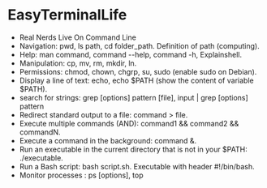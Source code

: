 # EasyTerminalLife
- Real Nerds Live On Command Line
- Navigation: pwd, ls path, cd folder_path. Definition of path (computing).
- Help: man command, command --help, command -h, Explainshell.
- Manipulation: cp, mv, rm, mkdir, ln.
- Permissions: chmod, chown, chgrp, su, sudo (enable sudo on Debian).
- Display a line of text: echo, echo $PATH (show the content of variable $PATH).
- search for strings: grep [options] pattern [file], input | grep [options] pattern
- Redirect standard output to a file: command > file.
- Execute multiple commands (AND): command1 && command2 && commandN.
- Execute a command in the background: command &.
- Run an executable in the current directory that is not in your $PATH: ./executable.
- Run a Bash script: bash script.sh. Executable with header #!/bin/bash.
- Monitor processes : ps [options], top
